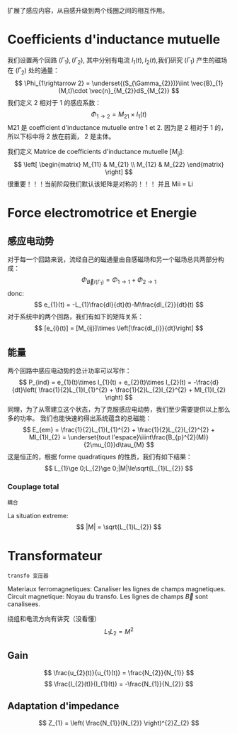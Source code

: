 扩展了感应内容，从自感升级到两个线圈之间的相互作用。
# Coefficients d'inductance mutuelle
我们设置两个回路 $(\Gamma_{1}),(\Gamma_{2})$, 其中分别有电流 $I_{1}(t),I_{2}(t)$,我们研究 $(\Gamma_{1})$ 产生的磁场在 $(\Gamma_{2})$ 处的通量：
$$
\Phi_{1\rightarrow 2} = \underset{(S_{\Gamma_{2}})}\iint \vec{B}_{1}(M,t)\cdot \vec{n}_{M_{2}}dS_{M_{2}}
$$
我们定义 2 相对于 1 的感应系数：
$$
\Phi_{1\rightarrow 2} = M_{21} \times I_{1}(t)
$$
	M21 是 coefficient d'inductance mutuelle entre 1 et 2.
	因为是 2 相对于 1 的，所以下标中将 2 放在前面， 2 是主体。

我们定义 Matrice de coefficients d'inductance mutuelle $[M_{ij}]$:
$$
\left[
\begin{matrix}
M_{11} & M_{21} \\
M_{12} & M_{22}
\end{matrix}
\right]
$$
	很重要！！！当前阶段我们默认该矩阵是对称的！！！
	并且 Mii = Li
# Force electromotrice et Energie
## 感应电动势
对于每一个回路来说，流经自己的磁通量由自感磁场和另一个磁场总共两部分构成：
$$
\Phi_{\vec{B}/(\Gamma_{1})} = \Phi_{1\rightarrow 1} + \Phi_{2\rightarrow 1}
$$
donc:
$$
e_{1}(t) = -L_{1}\frac{dI}{dt}(t)-M\frac{dI_{2}}{dt}(t)
$$
对于系统中的两个回路，我们有如下的矩阵关系：
$$
[e_{i}(t)] = [M_{ij}]\times \left[\frac{dI_{i}}{dt}\right]
$$
## 能量
两个回路中感应电动势的总计功率可以写作：
$$
P_{ind} = e_{1}(t)\times I_{1}(t) + e_{2}(t)\times I_{2}(t) = -\frac{d}{dt}\left( \frac{1}{2}L_{1}I_{1}^{2} + \frac{1}{2}L_{2}I_{2}^{2} + MI_{1}I_{2} \right)
$$
同理，为了从零建立这个状态，为了克服感应电动势，我们至少需要提供以上那么多的功率。
我们也能快速的得出系统蕴含的总磁能：
$$
E_{em} = \frac{1}{2}L_{1}I_{1}^{2} + \frac{1}{2}L_{2}I_{2}^{2} + MI_{1}I_{2} = \underset{tout l'espace}\iiint\frac{B_{p}^{2}(M)}{2\mu_{0}}d\tau_{M}
$$
这是恒正的，根据 forme quadratiques 的性质，我们有如下结果：
$$
L_{1}\ge 0;L_{2}\ge 0;|M|\le\sqrt{L_{1}L_{2}}
$$
### Couplage total
	耦合
La situation extreme:
$$
|M| = \sqrt{L_{1}L_{2}}
$$
# Transformateur
	transfo 变压器
Materiaux ferromagnetiques: Canaliser les lignes de champs magnetiques.
Circuit magnetique: Noyau du transfo. Les lignes de champs $\vec{B}$ sont canalisees.

绕组和电流方向有讲究（没看懂）
$$
L_{1}L_{2} = M^{2}
$$

## Gain
$$
\frac{u_{2}(t)}{u_{1}(t)} = \frac{N_{2}}{N_{1}}
$$
$$
\frac{I_{2}(t)}{I_{1}(t)} = -\frac{N_{1}}{N_{2}}
$$
## Adaptation d'impedance
$$
Z_{1} = \left( \frac{N_{1}}{N_{2}} \right)^{2}Z_{2}
$$